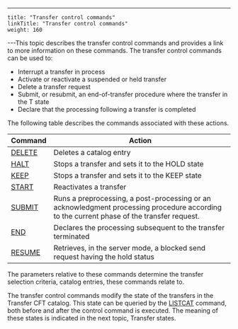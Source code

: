 ---
    title: "Transfer control commands"
    linkTitle: "Transfer control commands"
    weight: 160
---This topic describes the transfer control commands and provides a link
to more information on these commands. The transfer control commands can
be used to:

- Interrupt a transfer
    in process
- Activate or reactivate
    a suspended or held transfer
- Delete a transfer
    request
- Submit, or resubmit,
    an end-of-transfer procedure where the transfer in the T state
- Declare that the
    processing following a transfer is completed

The following table describes the commands associated with these actions.


| Command  | Action  |
| --- | --- |
| [DELETE](../../../admin_intro/admin_commands_intro/delete_command) | Deletes a catalog entry  |
| [HALT](../../../c_intro_userinterfaces/about_cftutil/managing_transfer_states/halt_command) | Stops a transfer and sets it to the HOLD state  |
| [KEEP](../../../c_intro_userinterfaces/about_cftutil/managing_transfer_states/keep_command) | Stops a transfer and sets it to the KEEP state  |
| [START](../../../c_intro_userinterfaces/about_cftutil/managing_transfer_states/start_command) | Reactivates a transfer  |
| [SUBMIT](../../../c_intro_userinterfaces/about_cftutil/managing_transfer_states/submit_command) | Runs a preprocessing, a post-processing or an acknowledgment processing procedure according to the current phase of the transfer request.  |
| [END](../../../c_intro_userinterfaces/about_cftutil/managing_transfer_states/end_command) | Declares the processing subsequent to the transfer terminated  |
| [RESUME](../../../c_intro_userinterfaces/about_cftutil/managing_transfer_states/resume_command) | Retrieves, in the server mode, a blocked send request having the hold status |


The parameters relative to these commands determine the transfer selection
criteria, catalog entries, these commands relate to.

The transfer control commands modify the state of the transfers in the
Transfer CFT catalog. This state can be queried by the [LISTCAT](../../../c_intro_userinterfaces/about_cftutil/monitoring_cftutil_intro/listcat_command) command,
both before and after the control command is executed. The meaning of
these states is indicated in the next topic, Transfer
states.
